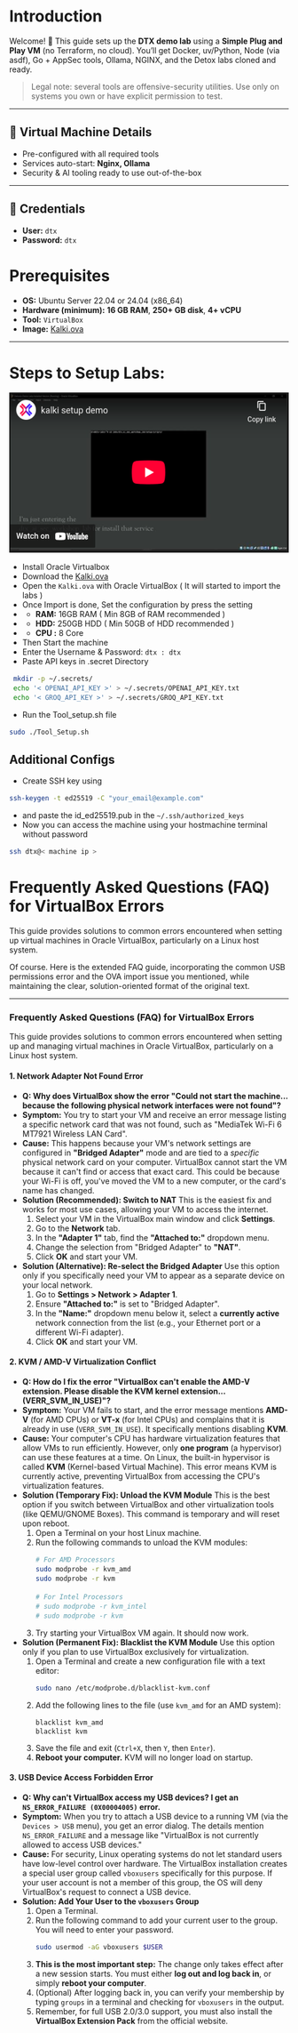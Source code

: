 # Introduction

Welcome! 🎉
This guide sets up the **DTX demo lab** using a **Simple Plug and Play VM** (no Terraform, no cloud). You’ll get Docker, uv/Python, Node (via asdf), Go + AppSec tools, Ollama, NGINX, and the Detox labs cloned and ready. 

> Legal note: several tools are offensive-security utilities. Use only on systems you own or have explicit permission to test.

---
## 📂 Virtual Machine Details
- Pre-configured with all required tools  
- Services auto-start: **Nginx, Ollama**  
- Security & AI tooling ready to use out-of-the-box  

---

## 🔑 Credentials
- **User:** `dtx`  
- **Password:** `dtx`  

# Prerequisites

* **OS:** Ubuntu Server 22.04 or 24.04 (x86\_64)
* **Hardware (minimum):** **16 GB RAM**, **250+ GB disk**, **4+ vCPU**
* **Tool:** `VirtualBox`
* **Image:** [Kalki.ova](https://huggingface.co/datasets/detoxioai/dtx-ai-sec-lab/blob/main/kalki.ova)

---


# Steps to Setup Labs:

[![Setup Tutorial](./thumbnail.png)](https://www.youtube.com/watch?v=rKCMBK2kqGM)

- Install Oracle Virtualbox
- Download the [Kalki.ova](https://huggingface.co/datasets/detoxioai/dtx-ai-sec-lab/blob/main/kalki.ova)
- Open the ```Kalki.ova``` with Oracle VirtualBox ( It will started to import the labs )
- Once Import is done, Set the configuration by press the setting
- - **RAM:** 16GB RAM ( Min 8GB of RAM recommended ) 
- - **HDD:** 250GB HDD ( Min 50GB of HDD recommended )
- - **CPU :** 8 Core 
- Then Start the machine 
- Enter the Username & Password: ``` dtx : dtx ```
- Paste API keys in .secret Directory
``` bash
 mkdir -p ~/.secrets/
 echo '< OPENAI_API_KEY >' > ~/.secrets/OPENAI_API_KEY.txt
 echo '< GROQ_API_KEY >' > ~/.secrets/GROQ_API_KEY.txt
```
- Run the Tool_setup.sh file 
``` bash
sudo ./Tool_Setup.sh 
```

## Additional Configs 
- Create SSH key using 
``` bash
ssh-keygen -t ed25519 -C "your_email@example.com"
```
- and paste the id_ed25519.pub in the ```~/.ssh/authorized_keys``` 
- Now you can access the machine using your hostmachine terminal without password 
``` bash
ssh dtx@< machine ip >
```

# **Frequently Asked Questions (FAQ) for VirtualBox Errors**

This guide provides solutions to common errors encountered when setting up virtual machines in Oracle VirtualBox, particularly on a Linux host system.

Of course. Here is the extended FAQ guide, incorporating the common USB permissions error and the OVA import issue you mentioned, while maintaining the clear, solution-oriented format of the original text.

-----

### Frequently Asked Questions (FAQ) for VirtualBox Errors

This guide provides solutions to common errors encountered when setting up and managing virtual machines in Oracle VirtualBox, particularly on a Linux host system.

#### 1\. Network Adapter Not Found Error

  * **Q: Why does VirtualBox show the error "Could not start the machine... because the following physical network interfaces were not found"?**
  * **Symptom:** You try to start your VM and receive an error message listing a specific network card that was not found, such as "MediaTek Wi-Fi 6 MT7921 Wireless LAN Card".
  * **Cause:** This happens because your VM's network settings are configured in **"Bridged Adapter"** mode and are tied to a *specific* physical network card on your computer. VirtualBox cannot start the VM because it can't find or access that exact card. This could be because your Wi-Fi is off, you've moved the VM to a new computer, or the card's name has changed.
  * **Solution (Recommended): Switch to NAT**
    This is the easiest fix and works for most use cases, allowing your VM to access the internet.
    1.  Select your VM in the VirtualBox main window and click **Settings**.
    2.  Go to the **Network** tab.
    3.  In the **"Adapter 1"** tab, find the **"Attached to:"** dropdown menu.
    4.  Change the selection from "Bridged Adapter" to **"NAT"**.
    5.  Click **OK** and start your VM.
  * **Solution (Alternative): Re-select the Bridged Adapter**
    Use this option only if you specifically need your VM to appear as a separate device on your local network.
    1.  Go to **Settings \> Network \> Adapter 1**.
    2.  Ensure **"Attached to:"** is set to "Bridged Adapter".
    3.  In the **"Name:"** dropdown menu below it, select a **currently active** network connection from the list (e.g., your Ethernet port or a different Wi-Fi adapter).
    4.  Click **OK** and start your VM.

#### 2\. KVM / AMD-V Virtualization Conflict

  * **Q: How do I fix the error "VirtualBox can't enable the AMD-V extension. Please disable the KVM kernel extension... (VERR\_SVM\_IN\_USE)"?**
  * **Symptom:** Your VM fails to start, and the error message mentions **AMD-V** (for AMD CPUs) or **VT-x** (for Intel CPUs) and complains that it is already in use (`VERR_SVM_IN_USE`). It specifically mentions disabling **KVM**.
  * **Cause:** Your computer's CPU has hardware virtualization features that allow VMs to run efficiently. However, only **one program** (a hypervisor) can use these features at a time. On Linux, the built-in hypervisor is called **KVM** (Kernel-based Virtual Machine). This error means KVM is currently active, preventing VirtualBox from accessing the CPU's virtualization features.
  * **Solution (Temporary Fix): Unload the KVM Module**
    This is the best option if you switch between VirtualBox and other virtualization tools (like QEMU/GNOME Boxes). This command is temporary and will reset upon reboot.
    1.  Open a Terminal on your host Linux machine.
    2.  Run the following commands to unload the KVM modules:
        ```bash
        # For AMD Processors
        sudo modprobe -r kvm_amd
        sudo modprobe -r kvm

        # For Intel Processors
        # sudo modprobe -r kvm_intel
        # sudo modprobe -r kvm
        ```
    3.  Try starting your VirtualBox VM again. It should now work.
  * **Solution (Permanent Fix): Blacklist the KVM Module**
    Use this option only if you plan to use VirtualBox exclusively for virtualization.
    1.  Open a Terminal and create a new configuration file with a text editor:
        ```bash
        sudo nano /etc/modprobe.d/blacklist-kvm.conf
        ```
    2.  Add the following lines to the file (use `kvm_amd` for an AMD system):
        ```
        blacklist kvm_amd
        blacklist kvm
        ```
    3.  Save the file and exit (`Ctrl+X`, then `Y`, then `Enter`).
    4.  **Reboot your computer.** KVM will no longer load on startup.

#### 3\. USB Device Access Forbidden Error

  * **Q: Why can't VirtualBox access my USB devices? I get an `NS_ERROR_FAILURE (0X00004005)` error.**
  * **Symptom:** When you try to attach a USB device to a running VM (via the `Devices > USB` menu), you get an error dialog. The details mention `NS_ERROR_FAILURE` and a message like "VirtualBox is not currently allowed to access USB devices."
  * **Cause:** For security, Linux operating systems do not let standard users have low-level control over hardware. The VirtualBox installation creates a special user group called `vboxusers` specifically for this purpose. If your user account is not a member of this group, the OS will deny VirtualBox's request to connect a USB device.
  * **Solution: Add Your User to the `vboxusers` Group**
    1.  Open a Terminal.
    2.  Run the following command to add your current user to the group. You will need to enter your password.
        ```bash
        sudo usermod -aG vboxusers $USER
        ```
    3.  **This is the most important step:** The change only takes effect after a new session starts. You must either **log out and log back in**, or simply **reboot your computer**.
    4.  (Optional) After logging back in, you can verify your membership by typing `groups` in a terminal and checking for `vboxusers` in the output.
    5.  Remember, for full USB 2.0/3.0 support, you must also install the **VirtualBox Extension Pack** from the official website.

